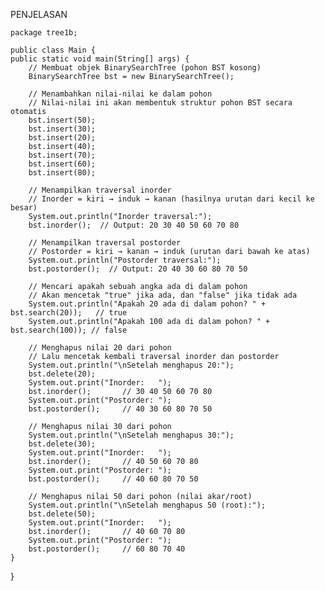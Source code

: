 PENJELASAN

    package tree1b;

    public class Main {
    public static void main(String[] args) {
        // Membuat objek BinarySearchTree (pohon BST kosong)
        BinarySearchTree bst = new BinarySearchTree();

        // Menambahkan nilai-nilai ke dalam pohon
        // Nilai-nilai ini akan membentuk struktur pohon BST secara otomatis
        bst.insert(50);
        bst.insert(30);
        bst.insert(20);
        bst.insert(40);
        bst.insert(70);
        bst.insert(60);
        bst.insert(80);

        // Menampilkan traversal inorder
        // Inorder = kiri → induk → kanan (hasilnya urutan dari kecil ke besar)
        System.out.println("Inorder traversal:");
        bst.inorder();  // Output: 20 30 40 50 60 70 80

        // Menampilkan traversal postorder
        // Postorder = kiri → kanan → induk (urutan dari bawah ke atas)
        System.out.println("Postorder traversal:");
        bst.postorder();  // Output: 20 40 30 60 80 70 50

        // Mencari apakah sebuah angka ada di dalam pohon
        // Akan mencetak "true" jika ada, dan "false" jika tidak ada
        System.out.println("Apakah 20 ada di dalam pohon? " + bst.search(20));   // true
        System.out.println("Apakah 100 ada di dalam pohon? " + bst.search(100)); // false

        // Menghapus nilai 20 dari pohon
        // Lalu mencetak kembali traversal inorder dan postorder
        System.out.println("\nSetelah menghapus 20:");
        bst.delete(20);
        System.out.print("Inorder:   ");
        bst.inorder();       // 30 40 50 60 70 80
        System.out.print("Postorder: ");
        bst.postorder();     // 40 30 60 80 70 50

        // Menghapus nilai 30 dari pohon
        System.out.println("\nSetelah menghapus 30:");
        bst.delete(30);
        System.out.print("Inorder:   ");
        bst.inorder();       // 40 50 60 70 80
        System.out.print("Postorder: ");
        bst.postorder();     // 40 60 80 70 50

        // Menghapus nilai 50 dari pohon (nilai akar/root)
        System.out.println("\nSetelah menghapus 50 (root):");
        bst.delete(50);
        System.out.print("Inorder:   ");
        bst.inorder();       // 40 60 70 80
        System.out.print("Postorder: ");
        bst.postorder();     // 60 80 70 40
    }
}
